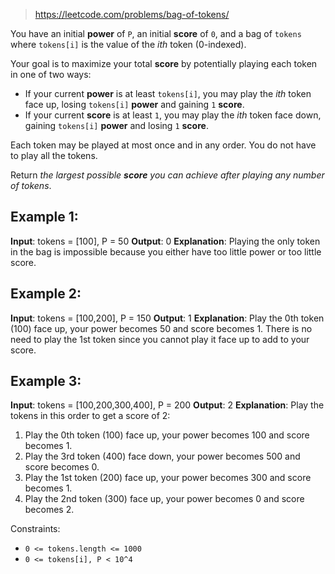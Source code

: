 > https://leetcode.com/problems/bag-of-tokens/

You have an initial **power** of `P`, an initial **score** of `0`, and a bag of `tokens` where `tokens[i]` is the value of the *ith* token (0-indexed).

Your goal is to maximize your total **score** by potentially playing each token in one of two ways:

- If your current **power** is at least `tokens[i]`, you may play the *ith* token face up, losing `tokens[i]` **power** and gaining `1` **score**.
- If your current **score** is at least `1`, you may play the *ith* token face down, gaining `tokens[i]` **power** and losing `1` **score**.

Each token may be played at most once and in any order. You do not have to play all the tokens.

Return *the largest possible **score** you can achieve after playing any number of tokens*.

## Example 1:
**Input**: tokens = [100], P = 50
**Output**: 0
**Explanation**: Playing the only token in the bag is impossible because you either have too little power or too little score.

## Example 2:
**Input**: tokens = [100,200], P = 150
**Output**: 1
**Explanation**: Play the 0th token (100) face up, your power becomes 50 and score becomes 1.
There is no need to play the 1st token since you cannot play it face up to add to your score.

## Example 3:
**Input**: tokens = [100,200,300,400], P = 200
**Output**: 2
**Explanation**: Play the tokens in this order to get a score of 2:
1. Play the 0th token (100) face up, your power becomes 100 and score becomes 1.
2. Play the 3rd token (400) face down, your power becomes 500 and score becomes 0.
3. Play the 1st token (200) face up, your power becomes 300 and score becomes 1.
4. Play the 2nd token (300) face up, your power becomes 0 and score becomes 2.

Constraints:
- `0 <= tokens.length <= 1000`
- `0 <= tokens[i], P < 10^4`
